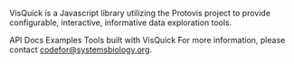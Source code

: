 VisQuick is a Javascript library utilizing the Protovis project to provide configurable, interactive, informative data exploration tools.

API Docs
Examples
Tools built with VisQuick
For more information, please contact codefor@systemsbiology.org.
